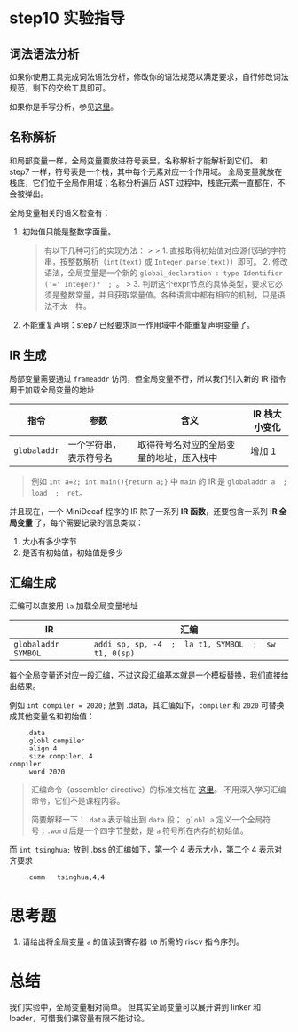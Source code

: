 # step10 实验指导

## 词法语法分析
如果你使用工具完成词法语法分析，修改你的语法规范以满足要求，自行修改词法规范，剩下的交给工具即可。

如果你是手写分析，参见[这里](./manual-parser.md)。

## 名称解析
和局部变量一样，全局变量要放进符号表里，名称解析才能解析到它们。
和 step7 一样，符号表是一个栈，其中每个元素对应一个作用域。
全局变量就放在栈底，它们位于全局作用域；名称分析遍历 AST 过程中，栈底元素一直都在，不会被弹出。

全局变量相关的语义检查有：
1. 初始值只能是整数字面量。
    > 有以下几种可行的实现方法：
		>
		> 1. 直接取得初始值对应源代码的字符串，按整数解析（`int(text)` 或 `Integer.parse(text)`）即可。
    > 2. 修改语法，全局变量是一个新的 `global_declaration : type Identifier ('=' Integer)? ';'`。
		> 3. 判断这个expr节点的具体类型，要求它必须是整数常量，并且获取常量值。各种语言中都有相应的机制，只是语法不太一样。
2. 不能重复声明：step7 已经要求同一作用域中不能重复声明变量了。

## IR 生成
局部变量需要通过 `frameaddr` 访问，但全局变量不行，所以我们引入新的 IR 指令用于加载全局变量的地址

| 指令 | 参数 | 含义 | IR 栈大小变化 |
| --- | --- | --- | --- |
| `globaladdr` | 一个字符串，表示符号名 | 取得符号名对应的全局变量的地址，压入栈中 | 增加 1 |

> 例如 `int a=2; int main(){return a;}` 中 `main` 的 IR 是
> `globaladdr a  ;  load  ;  ret`。

并且现在，一个 MiniDecaf 程序的 IR 除了一系列 **IR 函数**，还要包含一系列 **IR 全局变量** 了，每个需要记录的信息类似：
1. 大小有多少字节
2. 是否有初始值，初始值是多少

## 汇编生成
汇编可以直接用 `la` 加载全局变量地址

| IR       | 汇编                                                |
| ---      | ---                                                 |
| `globaladdr SYMBOL` | `addi sp, sp, -4  ;  la t1, SYMBOL  ;  sw t1, 0(sp)` |

每个全局变量还对应一段汇编，不过这段汇编基本就是一个模板替换，我们直接给出结果。

例如 `int compiler = 2020;` 放到 .data，其汇编如下，`compiler` 和 `2020` 可替换成其他变量名和初始值：
```
	.data
	.globl compiler
	.align 4
	.size compiler, 4
compiler:
	.word 2020
```
> 汇编命令（assembler directive）的标准文档在 [这里](https://sourceware.org/binutils/docs-2.32/as/Pseudo-Ops.html#Pseudo-Ops)。
> 不用深入学习汇编命令，它们不是课程内容。
>
> 简要解释一下：`.data` 表示输出到 `data` 段；`.globl a` 定义一个全局符号；`.word` 后是一个四字节整数，是 `a` 符号所在内存的初始值。

而 `int tsinghua;` 放到 .bss 的汇编如下，第一个 4 表示大小，第二个 4 表示对齐要求
```
	.comm	tsinghua,4,4
```

# 思考题
1. 请给出将全局变量 `a` 的值读到寄存器 `t0` 所需的 riscv 指令序列。

# 总结
我们实验中，全局变量相对简单。
但其实全局变量可以展开讲到 linker 和 loader，可惜我们课容量有限不能讨论。
